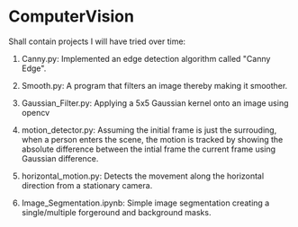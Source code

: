 # ComputerVision
Shall contain projects I will have tried over time:

1. Canny.py: Implemented an edge detection algorithm called "Canny Edge". 

2. Smooth.py: A program that filters an image thereby making it smoother.

3. Gaussian_Filter.py:  Applying a 5x5 Gaussian kernel onto an image using opencv

4. motion_detector.py: Assuming the initial frame is just the surrouding, when a person enters the scene, the motion is tracked by showing the absolute difference between the intial frame the current frame using Gaussian difference.

5. horizontal_motion.py: Detects the movement along the horizontal direction from a stationary camera.

5. Image_Segmentation.ipynb: Simple image segmentation creating a single/multiple forgeround and background masks.
